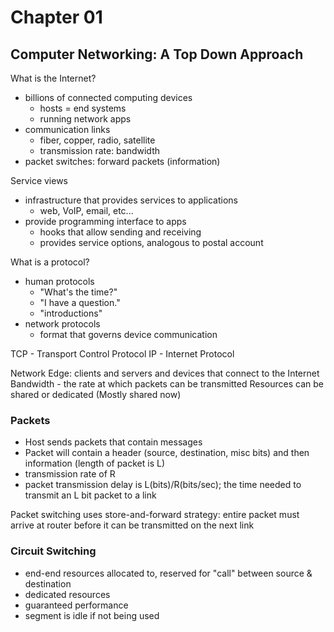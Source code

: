 # Chapter 01
## Computer Networking: A Top Down Approach
What is the Internet?
  - billions of connected computing devices
    - hosts = end systems
    - running network apps
  - communication links
    - fiber, copper, radio, satellite
    - transmission rate: bandwidth
  - packet switches: forward packets (information)

Service views
  - infrastructure that provides services to applications
    - web, VoIP, email, etc...
  - provide programming interface to apps
    - hooks that allow sending and receiving
    - provides service options, analogous to postal account

What is a protocol?
  - human protocols
    - "What's the time?"
    - "I have a question."
    - "introductions"
  - network protocols
    - format that governs device communication

TCP - Transport Control Protocol
IP - Internet Protocol

Network Edge: clients and servers and devices that connect to the Internet
Bandwidth - the rate at which packets can be transmitted
Resources can be shared or dedicated (Mostly shared now)

### Packets
- Host sends packets that contain messages
- Packet will contain a header (source, destination, misc bits) and then information  (length of packet is L)
- transmission rate of R
- packet transmission delay is L(bits)/R(bits/sec); the time needed to transmit an L bit packet to a link

Packet switching uses store-and-forward strategy: entire packet must arrive at router before it can be transmitted on the next link

### Circuit Switching
- end-end resources allocated to, reserved for "call" between source & destination
- dedicated resources
- guaranteed performance
- segment is idle if not being used
